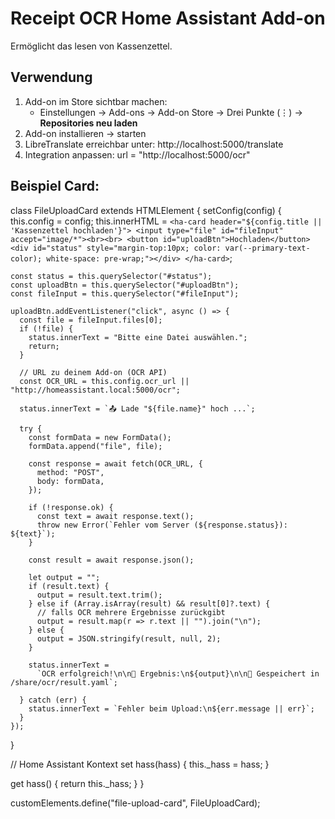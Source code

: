 # Receipt OCR Home Assistant Add-on
Ermöglicht das lesen von Kassenzettel. 

## Verwendung
1. Add-on im Store sichtbar machen:
   - Einstellungen → Add-ons → Add-on Store → Drei Punkte (⋮) → **Repositories neu laden**
2. Add-on installieren → starten
3. LibreTranslate erreichbar unter:
   http://localhost:5000/translate
4. Integration anpassen:
   url = "http://localhost:5000/ocr"
## Beispiel Card:
class FileUploadCard extends HTMLElement {
  setConfig(config) {
    this.config = config;
    this.innerHTML = `
      <ha-card header="${config.title || 'Kassenzettel hochladen'}">
        <input type="file" id="fileInput" accept="image/*"><br><br>
        <button id="uploadBtn">Hochladen</button>
        <div id="status" style="margin-top:10px; color: var(--primary-text-color); white-space: pre-wrap;"></div>
      </ha-card>
    `;

    const status = this.querySelector("#status");
    const uploadBtn = this.querySelector("#uploadBtn");
    const fileInput = this.querySelector("#fileInput");

    uploadBtn.addEventListener("click", async () => {
      const file = fileInput.files[0];
      if (!file) {
        status.innerText = "Bitte eine Datei auswählen.";
        return;
      }

      // URL zu deinem Add-on (OCR API)
      const OCR_URL = this.config.ocr_url || "http://homeassistant.local:5000/ocr";

      status.innerText = `📤 Lade "${file.name}" hoch ...`;

      try {
        const formData = new FormData();
        formData.append("file", file);

        const response = await fetch(OCR_URL, {
          method: "POST",
          body: formData,
        });

        if (!response.ok) {
          const text = await response.text();
          throw new Error(`Fehler vom Server (${response.status}): ${text}`);
        }

        const result = await response.json();

        let output = "";
        if (result.text) {
          output = result.text.trim();
        } else if (Array.isArray(result) && result[0]?.text) {
          // falls OCR mehrere Ergebnisse zurückgibt
          output = result.map(r => r.text || "").join("\n");
        } else {
          output = JSON.stringify(result, null, 2);
        }

        status.innerText =
          `OCR erfolgreich!\n\n📄 Ergebnis:\n${output}\n\n📁 Gespeichert in /share/ocr/result.yaml`;

      } catch (err) {
        status.innerText = `Fehler beim Upload:\n${err.message || err}`;
      }
    });
  }

  // Home Assistant Kontext
  set hass(hass) {
    this._hass = hass;
  }

  get hass() {
    return this._hass;
  }
}

customElements.define("file-upload-card", FileUploadCard);
